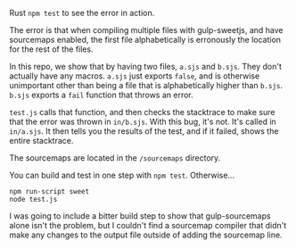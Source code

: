 Rust `npm test` to see the error in action.

The error is that when compiling multiple files with gulp-sweetjs, and
have sourcemaps enabled, the first file alphabetically is
erronously the location for the rest of the files.

In this repo, we show that by having two files, `a.sjs` and `b.sjs`.
They don't actually have any macros. `a.sjs` just exports `false`,
and is otherwise unimportant other than being a file that is
alphabetically higher than `b.sjs`.  `b.sjs` exports a `fail` function
that throws an error.

`test.js` calls that function, and then checks the stacktrace
to make sure that the error was thrown in `in/b.sjs`. With this
bug, it's not. It's called in `in/a.sjs`. It then tells you the
results of the test, and if it failed, shows the entire stacktrace.

The sourcemaps are located in the `/sourcemaps` directory.

You can build and test in one step with `npm test`. Otherwise...

```shell
npm run-script sweet
node test.js
```

I was going to include a bitter build step to show that
gulp-sourcemaps alone isn't the problem, but I couldn't
find a sourcemap compiler that didn't make any changes
to the output file outside of adding the sourcemap line.